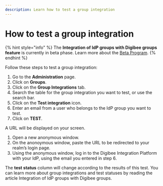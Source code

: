 ```yaml
---
description: Learn how to test a group integration
---
```


# How to test a group integration

{% hint style="info" %}
The **Integration of IdP groups with Digibee groups** **feature** is currently in beta phase. Learn more about the [Beta Program](https://docs.digibee.com/documentation/general/beta-program).
{% endhint %}

Follow these steps to test a group integration:

1. Go to the **Administration** page.
2. Click on **Groups**.
3. Click on the **Group Integrations** tab.
4. Search the table for the group integration you want to test, or use the search bar.
5. Click on the **Test integration** icon.
6. Enter an email from a user who belongs to the IdP group you want to test.
7. Click on **TEST**.

A URL will be displayed on your screen.

1. Open a new anonymous window.
2. On the anonoymous window, paste the URL to be redirected to your realm’s login page.
3. Using the anonymous window, log in to the Digibee Integration Platform with your IdP, using the email you entered in step 6.

The **test status** column will change according to the results of this test. You can learn more about group integrations and test statuses by reading the article Integration of IdP groups with Digibee groups.
